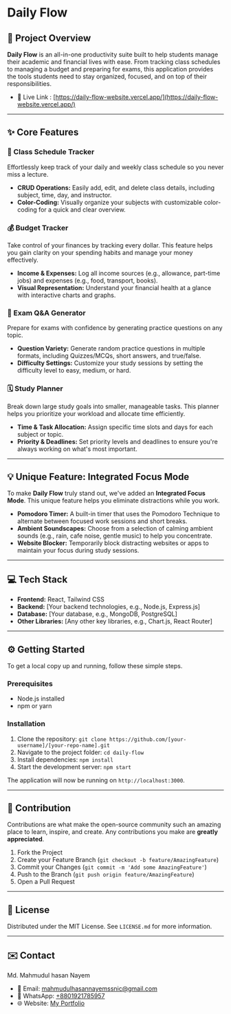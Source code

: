 # Daily Flow

## 🚀 Project Overview

**Daily Flow** is an all-in-one productivity suite built to help students manage their academic and financial lives with ease. From tracking class schedules to managing a budget and preparing for exams, this application provides the tools students need to stay organized, focused, and on top of their responsibilities.

- 📧 Live Link : [https://daily-flow-website.vercel.app/](https://daily-flow-website.vercel.app/)


-----

## ✨ Core Features

### 📅 Class Schedule Tracker

Effortlessly keep track of your daily and weekly class schedule so you never miss a lecture.

  * **CRUD Operations:** Easily add, edit, and delete class details, including subject, time, day, and instructor.
  * **Color-Coding:** Visually organize your subjects with customizable color-coding for a quick and clear overview.

### 💰 Budget Tracker

Take control of your finances by tracking every dollar. This feature helps you gain clarity on your spending habits and manage your money effectively.

  * **Income & Expenses:** Log all income sources (e.g., allowance, part-time jobs) and expenses (e.g., food, transport, books).
  * **Visual Representation:** Understand your financial health at a glance with interactive charts and graphs.

### 🧠 Exam Q\&A Generator

Prepare for exams with confidence by generating practice questions on any topic.

  * **Question Variety:** Generate random practice questions in multiple formats, including Quizzes/MCQs, short answers, and true/false.
  * **Difficulty Settings:** Customize your study sessions by setting the difficulty level to easy, medium, or hard.

### 🗓️ Study Planner

Break down large study goals into smaller, manageable tasks. This planner helps you prioritize your workload and allocate time efficiently.

  * **Time & Task Allocation:** Assign specific time slots and days for each subject or topic.
  * **Priority & Deadlines:** Set priority levels and deadlines to ensure you're always working on what's most important.

-----

## 💡 Unique Feature: Integrated Focus Mode

To make **Daily Flow** truly stand out, we've added an **Integrated Focus Mode**. This unique feature helps you eliminate distractions while you work.

  * **Pomodoro Timer:** A built-in timer that uses the Pomodoro Technique to alternate between focused work sessions and short breaks.
  * **Ambient Soundscapes:** Choose from a selection of calming ambient sounds (e.g., rain, cafe noise, gentle music) to help you concentrate.
  * **Website Blocker:** Temporarily block distracting websites or apps to maintain your focus during study sessions.

-----

## 💻 Tech Stack

  * **Frontend:** React, Tailwind CSS
  * **Backend:** [Your backend technologies, e.g., Node.js, Express.js]
  * **Database:** [Your database, e.g., MongoDB, PostgreSQL]
  * **Other Libraries:** [Any other key libraries, e.g., Chart.js, React Router]

-----

## ⚙️ Getting Started

To get a local copy up and running, follow these simple steps.

### Prerequisites

  * Node.js installed
  * npm or yarn

### Installation

1.  Clone the repository:
    `git clone https://github.com/[your-username]/[your-repo-name].git`
2.  Navigate to the project folder:
    `cd daily-flow`
3.  Install dependencies:
    `npm install`
4.  Start the development server:
    `npm start`

The application will now be running on `http://localhost:3000`.

-----

## 🤝 Contribution

Contributions are what make the open-source community such an amazing place to learn, inspire, and create. Any contributions you make are **greatly appreciated**.

1.  Fork the Project
2.  Create your Feature Branch (`git checkout -b feature/AmazingFeature`)
3.  Commit your Changes (`git commit -m 'Add some AmazingFeature'`)
4.  Push to the Branch (`git push origin feature/AmazingFeature`)
5.  Open a Pull Request

-----

## 📜 License

Distributed under the MIT License. See `LICENSE.md` for more information.

-----

## ✉️ Contact

Md. Mahmudul hasan Nayem

- 📧 Email: [mahmudulhasannayemssnic@gmail.com](mailto:mahmudulhasannayemssnic@gmail.com)
- 📱 WhatsApp: [+8801921785957](https://wa.me/8801921785957)
- 🌐 Website: [My Portfolio](https://mhnayem-portfolio.vercel.app/)
